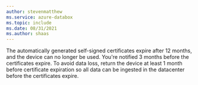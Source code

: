 ```yaml
---
author: stevenmatthew
ms.service: azure-databox
ms.topic: include
ms.date: 08/31/2021
ms.author: shaas
---
```


The automatically generated self-signed certificates expire after 12 months, and the device can no longer be used. You're notified 3 months before the certificates expire. To avoid data loss, return the device at least 1 month before certificate expiration so all data can be ingested in the datacenter before the certificates expire.

